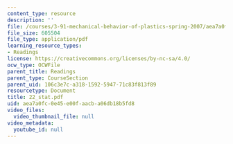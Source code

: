 ```yaml
---
content_type: resource
description: ''
file: /courses/3-91-mechanical-behavior-of-plastics-spring-2007/aea7a0fc0e45e00faacba06db18b5fd8_22_stat.pdf
file_size: 605504
file_type: application/pdf
learning_resource_types:
- Readings
license: https://creativecommons.org/licenses/by-nc-sa/4.0/
ocw_type: OCWFile
parent_title: Readings
parent_type: CourseSection
parent_uid: 106c3e7c-a318-1592-5947-71c83f813f89
resourcetype: Document
title: 22_stat.pdf
uid: aea7a0fc-0e45-e00f-aacb-a06db18b5fd8
video_files:
  video_thumbnail_file: null
video_metadata:
  youtube_id: null
---
```

